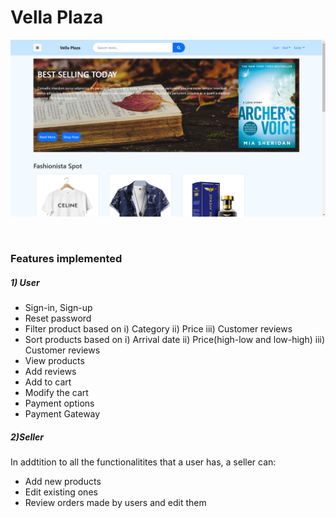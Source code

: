 # Vella Plaza

<p>
    <img src="Images/homepage.png">
</p>
<br>


### Features implemented

##### 1) User 
- Sign-in, Sign-up
- Reset password
- Filter product based on i) Category ii) Price iii) Customer reviews
- Sort products based on i) Arrival date ii) Price(high-low and low-high) iii) Customer reviews 
- View products
- Add reviews
- Add to cart
- Modify the cart
- Payment options
- Payment Gateway

##### 2)Seller
In addtition to all the functionalitites that a user has, a seller can:
- Add new products
- Edit existing ones
- Review orders made by users and edit them




